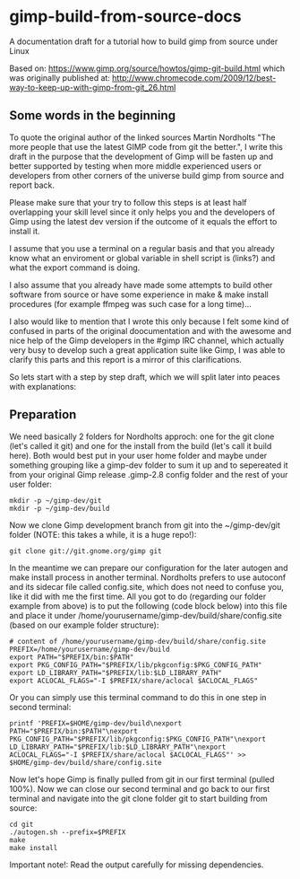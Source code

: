 # gimp-build-from-source-docs
A documentation draft for a tutorial how to build gimp from source under Linux

Based on: https://www.gimp.org/source/howtos/gimp-git-build.html which was originally published at:
http://www.chromecode.com/2009/12/best-way-to-keep-up-with-gimp-from-git_26.html

Some words in the beginning
---------------------------

To quote the original author of the linked sources Martin Nordholts "The more people that use the latest GIMP code from git the better.", I write this draft in the purpose that the development of Gimp will be fasten up and better supported by testing when more middle experienced users or developers from other corners of the universe build gimp from source and report back.

Please make sure that your try to follow this steps is at least half overlapping your skill level since it only helps you and the developers of Gimp using the latest dev version if the outcome of it equals the effort to install it.

I assume that you use a terminal on a regular basis and that you already know what an enviroment or global variable in shell script is (links?) and what the export command is doing.

I also assume that you already have made some attempts to build other software from source or have some experience in make & make install procedures (for example ffmpeg was such case for a long time)...

I also would like to mention that I wrote this only because I felt some kind of confused in parts of the original doocumentation and with the awesome and nice help of the Gimp developers in the #gimp IRC channel, which actually very busy to develop such a great application suite like Gimp, I was able to clarify this parts and this report is a mirror of this clarifications.

So lets start with a step by step draft, which we will split later into peaces with explanations:

Preparation
-----------

We need basically 2 folders for Nordholts approch: one for the git clone (let's called it git) and one for the install from the build (let's call it build here). Both would best put in your user home folder and maybe under something grouping like a gimp-dev folder to sum it up and to sepereated it from your original Gimp release .gimp-2.8 config folder and the rest of your user folder:

    mkdir -p ~/gimp-dev/git
    mkdir -p ~/gimp-dev/build
    
Now we clone Gimp development branch from git into the ~/gimp-dev/git folder (NOTE: this takes a while, it is a huge repo!):

    git clone git://git.gnome.org/gimp git
    
In the meantime we can prepare our configuration for the later autogen and make install process in another terminal. Nordholts prefers to use autoconf and its sidecar file called config.site, which does not need to confuse you, like it did with me the first time. All you got to do (regarding our folder example from above) is to put the following (code block below) into this file and place it under /home/yourusername/gimp-dev/build/share/config.site (based on our example folder structure):

    # content of /home/yourusername/gimp-dev/build/share/config.site
    PREFIX=/home/yourusername/gimp-dev/build
    export PATH="$PREFIX/bin:$PATH"
    export PKG_CONFIG_PATH="$PREFIX/lib/pkgconfig:$PKG_CONFIG_PATH"
    export LD_LIBRARY_PATH="$PREFIX/lib:$LD_LIBRARY_PATH"
    export ACLOCAL_FLAGS="-I $PREFIX/share/aclocal $ACLOCAL_FLAGS"
    
Or you can simply use this terminal command to do this in one step in second terminal:

    printf 'PREFIX=$HOME/gimp-dev/build\nexport PATH="$PREFIX/bin:$PATH"\nexport PKG_CONFIG_PATH="$PREFIX/lib/pkgconfig:$PKG_CONFIG_PATH"\nexport LD_LIBRARY_PATH="$PREFIX/lib:$LD_LIBRARY_PATH"\nexport ACLOCAL_FLAGS="-I $PREFIX/share/aclocal $ACLOCAL_FLAGS"' >> $HOME/gimp-dev/build/share/config.site

Now let's hope Gimp is finally pulled from git in our first terminal (pulled 100%). Now we can close our second terminal and go back to our first terminal and navigate into the git clone folder git to start building from source:

    cd git
    ./autogen.sh --prefix=$PREFIX
    make
    make install
    
Important note!: Read the output carefully for missing dependencies.

